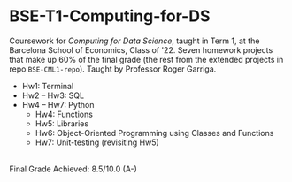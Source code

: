 # BSE-T1-Computing-for-DS
Coursework for *Computing for Data Science*, taught in Term 1, at the Barcelona School of Economics, Class of '22. Seven homework projects that make up 60% of the final grade (the rest from the extended projects in repo `BSE-CML1-repo`). Taught by Professor Roger Garriga.

* Hw1: Terminal
* Hw2 – Hw3: SQL
* Hw4 – Hw7: Python
  * Hw4: Functions
  * Hw5: Libraries
  * Hw6: Object-Oriented Programming using Classes and Functions
  * Hw7: Unit-testing (revisiting Hw5)

<br />
Final Grade Achieved: 8.5/10.0 (A-)
